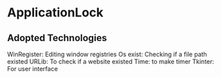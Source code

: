 # ApplicationLock

## Adopted Technologies
WinRegister: Editing window registries
Os exist: Checking if a file path existed
URLib: To check if a website existed
Time: to make timer 
Tkinter: For user interface 
